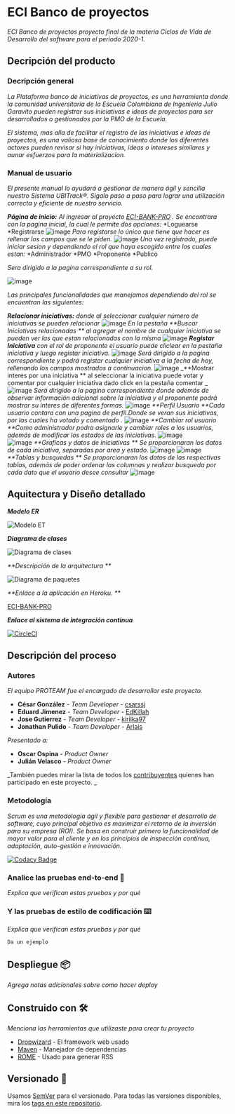 # ECI Banco de proyectos
_ECI Banco de proyectos proyecto final de la materia Ciclos de Vida de Desarrollo del software para el periodo 2020-1._

## Decripción del producto

### Decripción general

_La Plataforma banco de iniciativas de proyectos, es una herramienta donde la comunidad universitaria de la Escuela Colombiana de Ingenieria Julio Garavito pueden registrar sus iniciativas e ideas de proyectos para ser desarrollados o gestionados por la PMO de la Escuela._

_El sistema, mas alla de facilitar el registro de las iniciativas e ideas de proyectos, es una valiosa base de conocimiento donde los diferentes actores pueden revisar si hay iniciativas, ideas o intereses similares y aunar esfuerzos para la materializacion._

### Manual de usuario

_El presente manual lo ayudará a gestionar de manera ágil y sencilla nuestro Sistema UBITrack®. 
Sígalo paso a paso para lograr una utilización correcta y eficiente de nuestro servicio._

_**Página de inicio:** Al ingresar al proyecto [ECI-BANK-PRO](https://eci-bank-pro.herokuapp.com/faces/login.xhtml) ._
_Se encontrara con la pagina inicial, la cual le permite dos opciones:_
*Loguearse
*Registrarse
![image](![image](https://raw.githubusercontent.com/2020-1-PROYCVDS-PROTEAM/PROTEAM/master/Imagenes/Inicio.png))
_Para registarse lo único que tiene que hacer es rellenar los campos que se le piden._
![image](![image](https://raw.githubusercontent.com/2020-1-PROYCVDS-PROTEAM/PROTEAM/master/Imagenes/Registro.png))
_Una vez registrado, puede iniciar sesion y dependiendo el rol que haya escogido entre los cuales estan:_
*Administrador
*PMO
*Proponente
*Publico

_Sera dirigido a la pagina correspondiente a su rol._

![image](![image](https://raw.githubusercontent.com/2020-1-PROYCVDS-PROTEAM/PROTEAM/master/Imagenes/PaginaRol.png))

_Las principales funcionalidades que manejamos dependiendo del rol se encuentran las siguientes:_

_**Relacionar iniciativas:** donde al seleccionar cualquier número de iniciativas se pueden relacionar_
![image](https://raw.githubusercontent.com/2020-1-PROYCVDS-PROTEAM/PROTEAM/master/Imagenes/Relacionar.png)
_En la pestaña **Buscar Iniciativas relacionadas ** al agregar el nombre de cualquier iniciativa se pueden ver las que estan relacionadas con la misma_
![image](https://raw.githubusercontent.com/2020-1-PROYCVDS-PROTEAM/PROTEAM/master/Imagenes/BuscarR.png)
_**Registar Iniciativa** con el rol de proponente el usuario puede cliclear en la pestaña iniciativa y luego registar iniciativa._
![image](https://raw.githubusercontent.com/2020-1-PROYCVDS-PROTEAM/PROTEAM/master/Imagenes/RegistrarIni1.png)
_Será dirigido a la pagina correspondiente y podrá registar cualquier iniciativa a la fecha de hoy, rellenando los campos mostrados a continuacion._
![image](https://raw.githubusercontent.com/2020-1-PROYCVDS-PROTEAM/PROTEAM/master/Imagenes/RegistrarIni2.png)
_**Mostrar interes por una iniciativa ** al seleccionar la iniciativa puede votar y comentar por cualquier iniciativa dado click en la pestaña comentar _
![image](https://raw.githubusercontent.com/2020-1-PROYCVDS-PROTEAM/PROTEAM/master/Imagenes/ModeloER.png)
_Será dirigido a la pagina correspondiente donde además de observar información adicional sobre la iniciativa y el proponente podrá mostrar su interes de diferentes formas._
![image](https://raw.githubusercontent.com/2020-1-PROYCVDS-PROTEAM/PROTEAM/master/Imagenes/ModeloER.png)
_**Perfil Usuario **Cada usuario contara con una pagina de perfil.Donde se veran sus iniciativas, por las cuales ha votado y comentado ._
![image](https://raw.githubusercontent.com/2020-1-PROYCVDS-PROTEAM/PROTEAM/master/Imagenes/Perfil.png)
_**Cambiar rol usuario **Como administrador podra asignarle y cambiar roles a los usuarios, además de modificar los estados de las iniciativas._
![image](https://raw.githubusercontent.com/2020-1-PROYCVDS-PROTEAM/PROTEAM/master/Imagenes/ModeloER.png)	
![image](https://raw.githubusercontent.com/2020-1-PROYCVDS-PROTEAM/PROTEAM/master/Imagenes/ModeloER.png)
_**Graficas y datos de iniciativas ** Se proporcionaran los datos de cada iniciativa, separadas por area y estado._
![image](https://raw.githubusercontent.com/2020-1-PROYCVDS-PROTEAM/PROTEAM/master/Imagenes/Grafica1.png)
![image](https://raw.githubusercontent.com/2020-1-PROYCVDS-PROTEAM/PROTEAM/master/Imagenes/Grafica2.png)
_**Tablas y busquedas ** Se proporcionaran los datos de las respectivas tablas, además de poder ordenar las columnas y realizar busqueda por cada dato que el usuario desee consultar_
![image](https://raw.githubusercontent.com/2020-1-PROYCVDS-PROTEAM/PROTEAM/master/Imagenes/TablasB.png)



## Aquitectura y Diseño detallado

_**Modelo ER**_

![Modelo ET](https://raw.githubusercontent.com/2020-1-PROYCVDS-PROTEAM/PROTEAM/master/Imagenes/ModeloER.png)

_**Diagrama de clases**_

![Diagrama de clases ](https://raw.githubusercontent.com/2020-1-PROYCVDS-PROTEAM/PROTEAM/master/Imagenes/DiagramaClass.png)

_**Descripción de la arquitectura **_

![Diagrama de paquetes]()


_**Enlace a la aplicación en Heroku. **_

[ECI-BANK-PRO](https://eci-bank-pro.herokuapp.com/faces/login.xhtml)

_**Enlace al sistema de integración continua**_

[![CircleCI](https://circleci.com/gh/2020-1-PROYCVDS-PROTEAM/PROTEAM.svg?style=svg)](https://circleci.com/gh/2020-1-PROYCVDS-PROTEAM/PROTEAM)



## Descripción del proceso
### Autores 

_El equipo PROTEAM fue el encargado de desarrollar este proyecto._

* **César González** - *Team Developer* - [csarssj](https://github.com/csarssj)
* **Eduard Jimenez** - *Team Developer* - [EdKillah](https://github.com/EdKillah)
* **Jose Gutierrez** - *Team Developer* - [kirilka97](https://github.com/kirilka97)
* **Jonathan Pulido** - *Team Developer* - [Arlais](https://github.com/Arlais)

_Presentado a:_
* **Oscar Ospina** - *Product Owner* 
* **Julián Velasco** - *Product Owner* 

_También puedes mirar la lista de todos los [contribuyentes](https://github.com/2020-1-PROYCVDS-PROTEAM/PROTEAM/graphs/contributors) quíenes han participado en este proyecto. _

### Metodología

_Scrum es una metodología ágil y flexible para gestionar el desarrollo de software, cuyo principal objetivo es maximizar el retorno de la inversión para su empresa (ROI). Se basa en construir primero la funcionalidad de mayor valor para el cliente y en los principios de inspección continua, adaptación, auto-gestión e innovación._

[![Codacy Badge](https://api.codacy.com/project/badge/Grade/baf8244e49784d8799ab8bccba65d7b5)](https://www.codacy.com/gh/2020-1-PROYCVDS-PROTEAM/PROTEAM?utm_source=github.com&amp;utm_medium=referral&amp;utm_content=2020-1-PROYCVDS-PROTEAM/PROTEAM&amp;utm_campaign=Badge_Grade)


### Analice las pruebas end-to-end 🔩

_Explica que verifican estas pruebas y por qué_



### Y las pruebas de estilo de codificación ⌨️

_Explica que verifican estas pruebas y por qué_

```
Da un ejemplo
```

## Despliegue 📦

_Agrega notas adicionales sobre como hacer deploy_

## Construido con 🛠️

_Menciona las herramientas que utilizaste para crear tu proyecto_

* [Dropwizard](http://www.dropwizard.io/1.0.2/docs/) - El framework web usado
* [Maven](https://maven.apache.org/) - Manejador de dependencias
* [ROME](https://rometools.github.io/rome/) - Usado para generar RSS


## Versionado 📌

Usamos [SemVer](http://semver.org/) para el versionado. Para todas las versiones disponibles, mira los [tags en este repositorio](https://github.com/tu/proyecto/tags).

